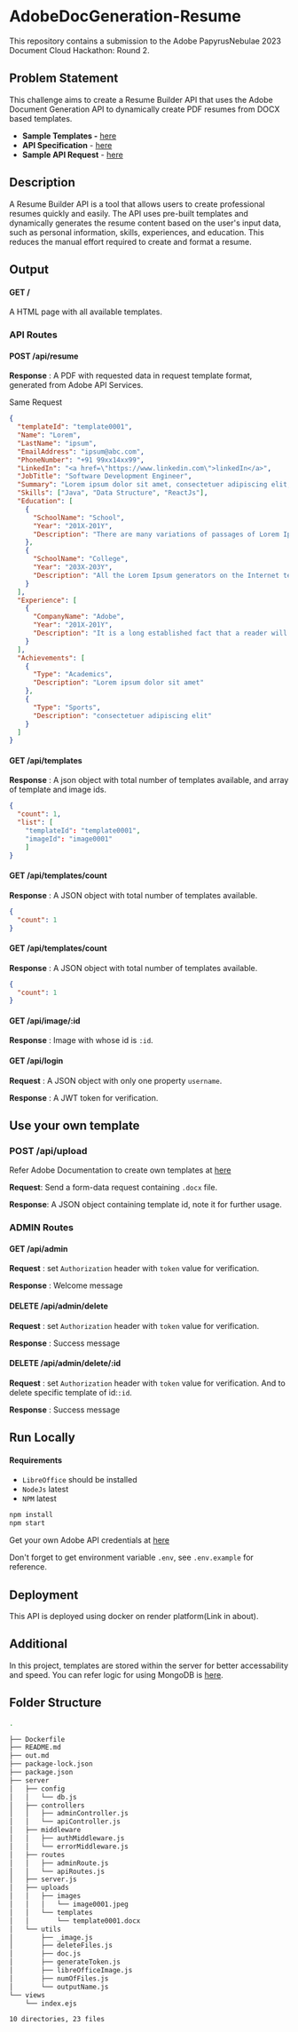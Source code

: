 # AdobeDocGeneration-Resume

This repository contains a submission to the Adobe PapyrusNebulae 2023 Document Cloud Hackathon: Round 2.

## Problem Statement

This challenge aims to create a Resume Builder API that uses the Adobe Document Generation API to
dynamically create PDF resumes from DOCX based templates.

- **Sample Templates -** [here](https://drive.google.com/file/d/1UDstoJjeMC0qV9zhEDAJ5UsuIFMfv_ht/view?usp=sharing)
- **API Specification** - [here](https://acrobat.adobe.com/id/urn:aaid:sc:AP:07cb1a4c-4503-4e87-9f80-824088cc1c01)
- **Sample API Request** - [here](https://drive.google.com/file/d/1JSP-xgqLYuOdWXV9NulbaX6IPHHL7zC5/view?usp=drive_link)

## Description

A Resume Builder API is a tool that allows users to create professional resumes quickly and easily.
The API uses pre-built templates and dynamically generates the resume content based on the user's
input data, such as personal information, skills, experiences, and education. This reduces the manual
effort required to create and format a resume.

## Output

#### GET /

A HTML page with all available templates.

### API Routes

#### POST /api/resume

**Response** : A PDF with requested data in request template format, generated from Adobe API Services.

Same Request

```json
{
  "templateId": "template0001",
  "Name": "Lorem",
  "LastName": "ipsum",
  "EmailAddress": "ipsum@abc.com",
  "PhoneNumber": "+91 99xx14xx99",
  "LinkedIn": "<a href=\"https://www.linkedin.com\">linkedIn</a>",
  "JobTitle": "Software Development Engineer",
  "Summary": "Lorem ipsum dolor sit amet, consectetuer adipiscing elit, sed diam nonummy nibh euismod tincidunt ut laoreet dolore magna aliquam erat volutpat.",
  "Skills": ["Java", "Data Structure", "ReactJs"],
  "Education": [
    {
      "SchoolName": "School",
      "Year": "201X-201Y",
      "Description": "There are many variations of passages of Lorem Ipsum available, but the majority have suffered alteration in some form, by injected humour, or randomised words which don't look even slightly believable."
    },
    {
      "SchoolName": "College",
      "Year": "203X-203Y",
      "Description": "All the Lorem Ipsum generators on the Internet tend to repeat predefined chunks as necessary, making this the first true generator on the Internet."
    }
  ],
  "Experience": [
    {
      "CompanyName": "Adobe",
      "Year": "201X-201Y",
      "Description": "It is a long established fact that a reader will be distracted by the readable content of a page when looking at its layout."
    }
  ],
  "Achievements": [
    {
      "Type": "Academics",
      "Description": "Lorem ipsum dolor sit amet"
    },
    {
      "Type": "Sports",
      "Description": "consectetuer adipiscing elit"
    }
  ]
}
```

#### GET /api/templates

**Response** : A json object with total number of templates available, and array of template and image ids.

```json
{
  "count": 1,
  "list": [
	"templateId": "template0001",
	"imageId": "image0001"
    ]
}
```

#### GET /api/templates/count

**Response** : A JSON object with total number of templates available.

```json
{
  "count": 1
}
```

#### GET /api/templates/count

**Response** : A JSON object with total number of templates available.

```json
{
  "count": 1
}
```

#### GET /api/image/:id

**Response** : Image with whose id is `:id`.

#### GET /api/login

**Request** : A JSON object with only one property `username`.

**Response** : A JWT token for verification.

## Use your own template

### POST /api/upload

Refer Adobe Documentation to create own templates at [here](https://developer.adobe.com/document-services/docs/overview/document-generation-api/templatetags/)

**Request**: Send a form-data request containing `.docx` file.

**Response**: A JSON object containing template id, note it for further usage.

### ADMIN Routes

#### GET /api/admin

**Request** : set `Authorization` header with `token` value for verification.

**Response** : Welcome message

#### DELETE /api/admin/delete

**Request** : set `Authorization` header with `token` value for verification.

**Response** : Success message

#### DELETE /api/admin/delete/:id

**Request** : set `Authorization` header with `token` value for verification. And to delete specific template of id:`:id`.

**Response** : Success message

## Run Locally

#### Requirements

- `LibreOffice` should be installed
- `NodeJs` latest
- `NPM` latest

```bash
npm install
npm start
```

Get your own Adobe API credentials at [here](https://acrobatservices.adobe.com/dc-integration-creation-app-cdn/main.html?api=document-generation-api)

Don't forget to get environment variable `.env`, see `.env.example` for reference.

## Deployment

This API is deployed using docker on render platform(Link in about).

## Additional

In this project, templates are stored within the server for better accessability and speed. You can refer logic for using MongoDB is [here](https://github.com/jagadeesh-atla/resumeBuilder-mongodb).

## Folder Structure

```bash
.

├── Dockerfile
├── README.md
├── out.md
├── package-lock.json
├── package.json
├── server
│   ├── config
│   │   └── db.js
│   ├── controllers
│   │   ├── adminController.js
│   │   └── apiController.js
│   ├── middleware
│   │   ├── authMiddleware.js
│   │   └── errorMiddleware.js
│   ├── routes
│   │   ├── adminRoute.js
│   │   └── apiRoutes.js
│   ├── server.js
│   ├── uploads
│   │   ├── images
│   │   │   └── image0001.jpeg
│   │   └── templates
│   │       └── template0001.docx
│   └── utils
│       ├── _image.js
│       ├── deleteFiles.js
│       ├── doc.js
│       ├── generateToken.js
│       ├── libreOfficeImage.js
│       ├── numOfFiles.js
│       └── outputName.js
└── views
    └── index.ejs

10 directories, 23 files
```

